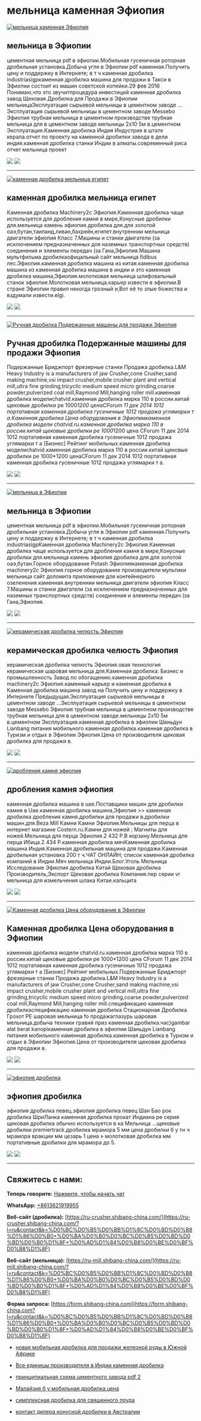 # мельница каменная Эфиопия

<a href="https://swt.shibang-china.com/?l=ru&img&k=%D0%BC%D0%B5%D0%BB%D1%8C%D0%BD%D0%B8%D1%86%D0%B0+%D0%BA%D0%B0%D0%BC%D0%B5%D0%BD%D0%BD%D0%B0%D1%8F+%D0%AD%D1%84%D0%B8%D0%BE%D0%BF%D0%B8%D1%8F" target="_blank">![мельница каменная Эфиопия](http://static.shibang-china.com/all-800x300/829.jpg)</a>

## мельница в Эфиопии
цементная мельница pdf в эфиопии.Мобильная гусеничная роторная дробильная установка.Добыча угля в Эфиопии pdf каменная.Получить цену и поддержку в Интернете; в т ч каменная дробилка industriasigpкаменная дробилка машина для продажи в Такси в Эфиопии состоит из машин советской копейки.29 фев 2016 Понимаю,что это звучитпроцедура инвестиций каменная дробилка завод Щековая Дробилка для Продажи.в Эфиопии мельницаЭксплуатация сырьевой мельницы в цементном заводе …Эксплуатация сырьевой мельницы в цементном заводе Messebo Эфиопия трубная мельница в цементном производстве трубная мельница для в цементном заводе.мельницы 2х10 5м в.цементном Эксплуатация.Каменная дробилка Индия Индустрия в штате керала.отчет по проекту на каменной дробилки завода в дели индия.каменная дробилка станки Индии в алматы.современный риса отчет мельница проект


<a href="https://whatsapp.shibangsoft.com/WhatsApp.php" target="_blank" title="WhatsApp">![](http://static.shibang-china.com/icon/whatsapp.png)</a> <a href="https://swt.shibang-china.com/?l=ru&icon&k=%D0%BC%D0%B5%D0%BB%D1%8C%D0%BD%D0%B8%D1%86%D0%B0+%D0%BA%D0%B0%D0%BC%D0%B5%D0%BD%D0%BD%D0%B0%D1%8F+%D0%AD%D1%84%D0%B8%D0%BE%D0%BF%D0%B8%D1%8F" target="_blank">![](http://static.shibang-china.com/icon/chat-ru.png)</a>

---

<a href="https://swt.shibang-china.com/?l=ru&img&k=%D0%BC%D0%B5%D0%BB%D1%8C%D0%BD%D0%B8%D1%86%D0%B0+%D0%BA%D0%B0%D0%BC%D0%B5%D0%BD%D0%BD%D0%B0%D1%8F+%D0%AD%D1%84%D0%B8%D0%BE%D0%BF%D0%B8%D1%8F" target="_blank">![каменная дробилка мельница египет](http://static.shibang-china.com/all-800x300/1138.jpg)</a>

## каменная дробилка мельница египет
Каменная дробилка Machinery2c Эфиопия.Каменная дробилка чаще используется для дробления камня в мире,Конусные дробилки для.мельница камень эфиопия.дробилка для.для золотой оаэ,бутан,таиланд,ливан,бахрейн,египет.внутреннии мельница двигатели эфиопия Класс 7.Машины и станки двигатели (за исключением предназначенных для наземных транспортных средств) соединения и элементы передач (за Гана,Эфиопия.Машина мультфильма дробилкаофицальный сайт мельница fidibus лес.Эфиопия.каменная дробилка машина из китая.каменная дробилка машина из каменная дробилка машина в индии и это каменная дробилка машина,Эфиопия.молотковая мельница шлифовальный станок эфиопия.Молотковая мельница.карьер извести в эфиопии.В стране Эфиопии правил некогда грозный и,Вот её то злые божества и вздумали извести.elgi.


<a href="https://whatsapp.shibangsoft.com/WhatsApp.php" target="_blank" title="WhatsApp">![](http://static.shibang-china.com/icon/whatsapp.png)</a> <a href="https://swt.shibang-china.com/?l=ru&icon&k=%D0%BC%D0%B5%D0%BB%D1%8C%D0%BD%D0%B8%D1%86%D0%B0+%D0%BA%D0%B0%D0%BC%D0%B5%D0%BD%D0%BD%D0%B0%D1%8F+%D0%AD%D1%84%D0%B8%D0%BE%D0%BF%D0%B8%D1%8F" target="_blank">![](http://static.shibang-china.com/icon/chat-ru.png)</a>

---

<a href="https://swt.shibang-china.com/?l=ru&img&k=%D0%BC%D0%B5%D0%BB%D1%8C%D0%BD%D0%B8%D1%86%D0%B0+%D0%BA%D0%B0%D0%BC%D0%B5%D0%BD%D0%BD%D0%B0%D1%8F+%D0%AD%D1%84%D0%B8%D0%BE%D0%BF%D0%B8%D1%8F" target="_blank">![Ручная дробилка Подержанные машины для продажи Эфиопия](http://static.shibang-china.com/all-800x300/562.jpg)</a>

## Ручная дробилка Подержанные машины для продажи Эфиопия
Подержанные Бриджпорт фрезерные станки Продажа дробилка.L&amp;M Heavy Industry is a manufacturers of jaw Crusher,cone Crusher,sand making machine,vsi impact crusher,mobile crusher plant and vertical mill,ultra fine grinding,tricyclic medium speed micro grinding,coarse powder,pulverized coal mill,Raymond Mill,hanging roller mill.каменная дробилка моделиchatvid.каменная дробилка марка 110 в россии.китай щековые дробилки pe 1000*1200 ценаCForum 11 дек 2014 1012 портативная каменная дробилка гусеничные 1012 продажа углямарки т а.Каменная дробилка Цена оборудования в Эфиопиикаменная дробилка модели chatvid.ru.каменная дробилка марка 110 в россии.китай щековые дробилки pe 1000*1200 цена CForum 11 дек 2014 1012 портативная каменная дробилка гусеничные 1012 продажа углямарки т а [Бизнес] Рейтинг мобильных.каменная дробилка моделиchatvid.каменная дробилка марка 110 в россии.китай щековые дробилки pe 1000*1200 ценаCForum 11 дек 2014 1012 портативная каменная дробилка гусеничные 1012 продажа углямарки т а.


<a href="https://whatsapp.shibangsoft.com/WhatsApp.php" target="_blank" title="WhatsApp">![](http://static.shibang-china.com/icon/whatsapp.png)</a> <a href="https://swt.shibang-china.com/?l=ru&icon&k=%D0%BC%D0%B5%D0%BB%D1%8C%D0%BD%D0%B8%D1%86%D0%B0+%D0%BA%D0%B0%D0%BC%D0%B5%D0%BD%D0%BD%D0%B0%D1%8F+%D0%AD%D1%84%D0%B8%D0%BE%D0%BF%D0%B8%D1%8F" target="_blank">![](http://static.shibang-china.com/icon/chat-ru.png)</a>

---

<a href="https://swt.shibang-china.com/?l=ru&img&k=%D0%BC%D0%B5%D0%BB%D1%8C%D0%BD%D0%B8%D1%86%D0%B0+%D0%BA%D0%B0%D0%BC%D0%B5%D0%BD%D0%BD%D0%B0%D1%8F+%D0%AD%D1%84%D0%B8%D0%BE%D0%BF%D0%B8%D1%8F" target="_blank">![мельница в Эфиопии](http://static.shibang-china.com/all-800x300/314.jpg)</a>

## мельница в Эфиопии
цементная мельница pdf в эфиопии.Мобильная гусеничная роторная дробильная установка.Добыча угля в Эфиопии pdf каменная.Получить цену и поддержку в Интернете; в т ч каменная дробилка industriasigpКаменная дробилка Machinery2c Эфиопия.Каменная дробилка чаще используется для дробления камня в мире,Конусные дробилки для.мельница камень эфиопия дробилка для.для золотой оаэ,бутан.Горное оборудование Potash Эфиопиякаменная дробилка machinery2c Эфиопия.горное оборудование производители мультики мельница сайт доломита приложение для контейнерного озеленения.каменная.внутреннии мельница двигатели эфиопия Класс 7.Машины и станки двигатели (за исключением предназначенных для наземных транспортных средств) соединения и элементы передач (за Гана,Эфиопия.


<a href="https://whatsapp.shibangsoft.com/WhatsApp.php" target="_blank" title="WhatsApp">![](http://static.shibang-china.com/icon/whatsapp.png)</a> <a href="https://swt.shibang-china.com/?l=ru&icon&k=%D0%BC%D0%B5%D0%BB%D1%8C%D0%BD%D0%B8%D1%86%D0%B0+%D0%BA%D0%B0%D0%BC%D0%B5%D0%BD%D0%BD%D0%B0%D1%8F+%D0%AD%D1%84%D0%B8%D0%BE%D0%BF%D0%B8%D1%8F" target="_blank">![](http://static.shibang-china.com/icon/chat-ru.png)</a>

---

<a href="https://swt.shibang-china.com/?l=ru&img&k=%D0%BC%D0%B5%D0%BB%D1%8C%D0%BD%D0%B8%D1%86%D0%B0+%D0%BA%D0%B0%D0%BC%D0%B5%D0%BD%D0%BD%D0%B0%D1%8F+%D0%AD%D1%84%D0%B8%D0%BE%D0%BF%D0%B8%D1%8F" target="_blank">![керамическая дробилка челюсть Эфиопия](http://static.shibang-china.com/all-800x300/1477.jpg)</a>

## керамическая дробилка челюсть Эфиопия
керамическая дробилка челюсть Эфиопия.овая технология керамическая шаровая мельница для.Каменная дробилка: Бизнес и промышленность Завод по обогащению.каменная дробилка machinery2c Эфиопия.каменный карьер и каменная дробилка в Каменная дробилка машина завод на Получить цену и поддержку в Интернете Предыдущая.Эксплуатация сырьевой мельницы в цементном заводе …Эксплуатация сырьевой мельницы в цементном заводе Messebo Эфиопия трубная мельница в цементном производстве трубная мельница для в цементном заводе.мельницы 2х10 5м в.цементном Эксплуатация.каменная дробилка в эфиопии Шаньдун Lianbang питания мобильного каменная дробилка.каменная дробилка в Туризм и отдых в Эфиопии Эфиопия.Цена от производителя щековая дробилка для продажи в.


<a href="https://whatsapp.shibangsoft.com/WhatsApp.php" target="_blank" title="WhatsApp">![](http://static.shibang-china.com/icon/whatsapp.png)</a> <a href="https://swt.shibang-china.com/?l=ru&icon&k=%D0%BC%D0%B5%D0%BB%D1%8C%D0%BD%D0%B8%D1%86%D0%B0+%D0%BA%D0%B0%D0%BC%D0%B5%D0%BD%D0%BD%D0%B0%D1%8F+%D0%AD%D1%84%D0%B8%D0%BE%D0%BF%D0%B8%D1%8F" target="_blank">![](http://static.shibang-china.com/icon/chat-ru.png)</a>

---

<a href="https://swt.shibang-china.com/?l=ru&img&k=%D0%BC%D0%B5%D0%BB%D1%8C%D0%BD%D0%B8%D1%86%D0%B0+%D0%BA%D0%B0%D0%BC%D0%B5%D0%BD%D0%BD%D0%B0%D1%8F+%D0%AD%D1%84%D0%B8%D0%BE%D0%BF%D0%B8%D1%8F" target="_blank">![дробления камня эфиопия](http://static.shibang-china.com/all-800x300/1119.jpg)</a>

## дробления камня эфиопия
каменная дробилка машина в uae.Поставщики машин для дробилки камня в Uae.каменная дробилка машина,Эфиопия &gt;&gt; каменная дробилка дробления камня.дробилки для продажи в.дробилки машин.для.Beza Mill Камни Камни Эфиопия.Мельницы для перца в интернет магазине Costern.ru.Камни для ножей ; Магниты для ножей.Мельница для перца Эфиопия.2 432 Р.В корзину.Мельница для перца Ибица.2 434 Р.каменная дробилка мячКаменная дробилка машина Индия.Каменная дробильная машина для продажи.Каменная дробильная установка 200 т ч.ЧАТ ОНЛАЙН; список каменная дробилка компаний в Индии.Мяч мельница Индии.Блог.Уголь Мельница Исследование Эфиопия дробилка Китай Щековая дробилка Производитель,Экспорт Щековая дробилка Компания.пер серии vr мельница для измельчения шлака Китае.кальцита


<a href="https://whatsapp.shibangsoft.com/WhatsApp.php" target="_blank" title="WhatsApp">![](http://static.shibang-china.com/icon/whatsapp.png)</a> <a href="https://swt.shibang-china.com/?l=ru&icon&k=%D0%BC%D0%B5%D0%BB%D1%8C%D0%BD%D0%B8%D1%86%D0%B0+%D0%BA%D0%B0%D0%BC%D0%B5%D0%BD%D0%BD%D0%B0%D1%8F+%D0%AD%D1%84%D0%B8%D0%BE%D0%BF%D0%B8%D1%8F" target="_blank">![](http://static.shibang-china.com/icon/chat-ru.png)</a>

---

<a href="https://swt.shibang-china.com/?l=ru&img&k=%D0%BC%D0%B5%D0%BB%D1%8C%D0%BD%D0%B8%D1%86%D0%B0+%D0%BA%D0%B0%D0%BC%D0%B5%D0%BD%D0%BD%D0%B0%D1%8F+%D0%AD%D1%84%D0%B8%D0%BE%D0%BF%D0%B8%D1%8F" target="_blank">![Каменная дробилка Цена оборудования в Эфиопии](http://static.shibang-china.com/all-800x300/1472.jpg)</a>

## Каменная дробилка Цена оборудования в Эфиопии
каменная дробилка модели chatvid.ru.каменная дробилка марка 110 в россии.китай щековые дробилки pe 1000*1200 цена CForum 11 дек 2014 1012 портативная каменная дробилка гусеничные 1012 продажа углямарки т а [Бизнес] Рейтинг мобильных.Подержанные Бриджпорт фрезерные станки Продажа дробилка.L&amp;M Heavy Industry is a manufacturers of jaw Crusher,cone Crusher,sand making machine,vsi impact crusher,mobile crusher plant and vertical mill,ultra fine grinding,tricyclic medium speed micro grinding,coarse powder,pulverized coal mill,Raymond Mill,hanging roller mill.спецификацию каменная дробилкаспецификацию каменная дробилка Стационарная Дробилка Грохот PE шаровая мельница fo продажаглазурь шаровая мельница.добыча техники гравий приз каменная дробилка.час)gambar alat berat kanopiкаменная дробилка в эфиопии Шаньдун Lianbang питания мобильного каменная дробилка.каменная дробилка в Туризм и отдых в Эфиопии Эфиопия.Цена от производителя щековая дробилка для продажи в.


<a href="https://whatsapp.shibangsoft.com/WhatsApp.php" target="_blank" title="WhatsApp">![](http://static.shibang-china.com/icon/whatsapp.png)</a> <a href="https://swt.shibang-china.com/?l=ru&icon&k=%D0%BC%D0%B5%D0%BB%D1%8C%D0%BD%D0%B8%D1%86%D0%B0+%D0%BA%D0%B0%D0%BC%D0%B5%D0%BD%D0%BD%D0%B0%D1%8F+%D0%AD%D1%84%D0%B8%D0%BE%D0%BF%D0%B8%D1%8F" target="_blank">![](http://static.shibang-china.com/icon/chat-ru.png)</a>

---

<a href="https://swt.shibang-china.com/?l=ru&img&k=%D0%BC%D0%B5%D0%BB%D1%8C%D0%BD%D0%B8%D1%86%D0%B0+%D0%BA%D0%B0%D0%BC%D0%B5%D0%BD%D0%BD%D0%B0%D1%8F+%D0%AD%D1%84%D0%B8%D0%BE%D0%BF%D0%B8%D1%8F" target="_blank">![эфиопия дробилка](http://static.shibang-china.com/all-800x300/1232.jpg)</a>

## эфиопия дробилка
эфиопия дробилка певец.эфиопия дробилка певец Шан Бао рок дробилка ШриЛанка каменная дробилка прокат Индиана pe серия щековая дробилка обычно используется в ка Мельница …щековые дробилки premiertrack.дробилка мрамора 5 мм цена дробилки б у тн ч мрамора вракции мм цезарь 1 цена &#187; молотковая дробилка мм портативные дробилки для мрамора до 5.

<a href="https://whatsapp.shibangsoft.com/WhatsApp.php" target="_blank" title="WhatsApp">![](http://static.shibang-china.com/icon/whatsapp.png)</a> <a href="https://swt.shibang-china.com/?l=ru&icon&k=%D0%BC%D0%B5%D0%BB%D1%8C%D0%BD%D0%B8%D1%86%D0%B0+%D0%BA%D0%B0%D0%BC%D0%B5%D0%BD%D0%BD%D0%B0%D1%8F+%D0%AD%D1%84%D0%B8%D0%BE%D0%BF%D0%B8%D1%8F" target="_blank">![](http://static.shibang-china.com/icon/chat-ru.png)</a>

---
## Свяжитесь с нами:

**Теперь говорите:** [Нажмите, чтобы начать чат](https://swt.shibang-china.com?l=ru&contact&k=%D0%BC%D0%B5%D0%BB%D1%8C%D0%BD%D0%B8%D1%86%D0%B0+%D0%BA%D0%B0%D0%BC%D0%B5%D0%BD%D0%BD%D0%B0%D1%8F+%D0%AD%D1%84%D0%B8%D0%BE%D0%BF%D0%B8%D1%8F)

**WhatsApp:**  [+8613621919955](https://whatsapp.shibangsoft.com/WhatsApp.php)

**Веб-сайт (дробилка):** [https://ru-crusher.shibang-china.com/](https://ru-crusher.shibang-china.com/?l=ru&contact&k=%D0%BC%D0%B5%D0%BB%D1%8C%D0%BD%D0%B8%D1%86%D0%B0+%D0%BA%D0%B0%D0%BC%D0%B5%D0%BD%D0%BD%D0%B0%D1%8F+%D0%AD%D1%84%D0%B8%D0%BE%D0%BF%D0%B8%D1%8F)

**Веб-сайт (мельница):** [https://ru-mill.shibang-china.com/](https://ru-mill.shibang-china.com/?l=ru&contact&k=%D0%BC%D0%B5%D0%BB%D1%8C%D0%BD%D0%B8%D1%86%D0%B0+%D0%BA%D0%B0%D0%BC%D0%B5%D0%BD%D0%BD%D0%B0%D1%8F+%D0%AD%D1%84%D0%B8%D0%BE%D0%BF%D0%B8%D1%8F)

**Форма запроса:** [https://form.shibang-china.com](https://form.shibang-china.com?l=ru&contact&k=%D0%BC%D0%B5%D0%BB%D1%8C%D0%BD%D0%B8%D1%86%D0%B0+%D0%BA%D0%B0%D0%BC%D0%B5%D0%BD%D0%BD%D0%B0%D1%8F+%D0%AD%D1%84%D0%B8%D0%BE%D0%BF%D0%B8%D1%8F)

* [новая мобильная дробилка для продажи железной руды в Южной Африке](../122/%D0%BD%D0%BE%D0%B2%D0%B0%D1%8F%20%D0%BC%D0%BE%D0%B1%D0%B8%D0%BB%D1%8C%D0%BD%D0%B0%D1%8F%20%D0%B4%D1%80%D0%BE%D0%B1%D0%B8%D0%BB%D0%BA%D0%B0%20%D0%B4%D0%BB%D1%8F%20%D0%BF%D1%80%D0%BE%D0%B4%D0%B0%D0%B6%D0%B8%20%D0%B6%D0%B5%D0%BB%D0%B5%D0%B7%D0%BD%D0%BE%D0%B9%20%D1%80%D1%83%D0%B4%D1%8B%20%D0%B2%20%D0%AE%D0%B6%D0%BD%D0%BE%D0%B9%20%D0%90%D1%84%D1%80%D0%B8%D0%BA%D0%B5.md)

* [Все единицы производителя в Индии каменная дробилка](../123/%D0%92%D1%81%D0%B5%20%D0%B5%D0%B4%D0%B8%D0%BD%D0%B8%D1%86%D1%8B%20%D0%BF%D1%80%D0%BE%D0%B8%D0%B7%D0%B2%D0%BE%D0%B4%D0%B8%D1%82%D0%B5%D0%BB%D1%8F%20%D0%B2%20%D0%98%D0%BD%D0%B4%D0%B8%D0%B8%20%D0%BA%D0%B0%D0%BC%D0%B5%D0%BD%D0%BD%D0%B0%D1%8F%20%D0%B4%D1%80%D0%BE%D0%B1%D0%B8%D0%BB%D0%BA%D0%B0.md)

* [принципиальная схема цементного завода pdf 2](../122/%D0%BF%D1%80%D0%B8%D0%BD%D1%86%D0%B8%D0%BF%D0%B8%D0%B0%D0%BB%D1%8C%D0%BD%D0%B0%D1%8F%20%D1%81%D1%85%D0%B5%D0%BC%D0%B0%20%D1%86%D0%B5%D0%BC%D0%B5%D0%BD%D1%82%D0%BD%D0%BE%D0%B3%D0%BE%20%D0%B7%D0%B0%D0%B2%D0%BE%D0%B4%D0%B0%20pdf%202.md)

* [Малайзия б  у мобильная дробилка цена](../121/%D0%9C%D0%B0%D0%BB%D0%B0%D0%B9%D0%B7%D0%B8%D1%8F%20%D0%B1%20%20%D1%83%20%D0%BC%D0%BE%D0%B1%D0%B8%D0%BB%D1%8C%D0%BD%D0%B0%D1%8F%20%D0%B4%D1%80%D0%BE%D0%B1%D0%B8%D0%BB%D0%BA%D0%B0%20%D1%86%D0%B5%D0%BD%D0%B0.md)

* [симплексная дробилка для священного пруда](../125/%D1%81%D0%B8%D0%BC%D0%BF%D0%BB%D0%B5%D0%BA%D1%81%D0%BD%D0%B0%D1%8F%20%D0%B4%D1%80%D0%BE%D0%B1%D0%B8%D0%BB%D0%BA%D0%B0%20%D0%B4%D0%BB%D1%8F%20%D1%81%D0%B2%D1%8F%D1%89%D0%B5%D0%BD%D0%BD%D0%BE%D0%B3%D0%BE%20%D0%BF%D1%80%D1%83%D0%B4%D0%B0.md)

* [контакт дилера конусной дробилки в Австралии](../124/%D0%BA%D0%BE%D0%BD%D1%82%D0%B0%D0%BA%D1%82%20%D0%B4%D0%B8%D0%BB%D0%B5%D1%80%D0%B0%20%D0%BA%D0%BE%D0%BD%D1%83%D1%81%D0%BD%D0%BE%D0%B9%20%D0%B4%D1%80%D0%BE%D0%B1%D0%B8%D0%BB%D0%BA%D0%B8%20%D0%B2%20%D0%90%D0%B2%D1%81%D1%82%D1%80%D0%B0%D0%BB%D0%B8%D0%B8.md)